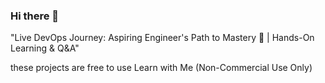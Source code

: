 ### Hi there 👋
"Live DevOps Journey: Aspiring Engineer's Path to Mastery 🚀 | Hands-On Learning &amp; Q&amp;A"

these projects are free to use
Learn with Me (Non-Commercial Use Only)
 

